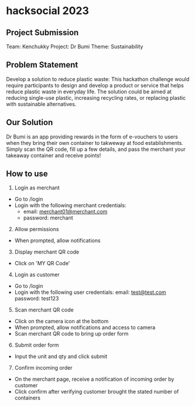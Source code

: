 # hacksocial 2023

## Project Submission
Team: Kenchukky
Project: Dr Bumi
Theme: Sustainability

## Problem Statement
Develop a solution to reduce plastic waste: This hackathon challenge would require participants to design and develop a product or service that helps reduce plastic waste in everyday life. The solution could be aimed at reducing single-use plastic, increasing recycling rates, or replacing plastic with sustainable alternatives.

## Our Solution
Dr Bumi is an app providing rewards in the form of e-vouchers to users when they bring their own container to takweway at food establishments. Simply scan the QR code, fill up a few details, and pass the merchant your takeaway container and receive points!

## How to use
1. Login as merchant
  - Go to <url>/login
  - Login with the following merchant credentials:
    - email: merchant01@merchant.com
    - password: merchant
2. Allow permissions
  - When prompted, allow notifications
3. Display merchant QR code
  - Click on 'MY QR Code' 
4. Login as customer
  - Go to <url>/login
  - Login with the following user credentials:
    email: test@test.com
    password: test123
5. Scan merchant QR code
  - Click on the camera icon at the bottom
  - When prompted, allow notifications and access to camera
  - Scan merchant QR code to bring up order form
6.  Submit order form
  - Input the unit and qty and click submit
7.  Confirm incoming order
  - On the merchant page, receive a notification of incoming order by customer
  - Click confirm after verifying customer brought the stated number of containers
